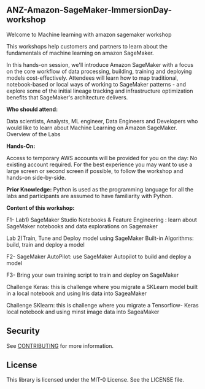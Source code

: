 ## ANZ-Amazon-SageMaker-ImmersionDay-workshop

Welcome to Machine learning with amazon sagemaker workshop

This workshops help customers and partners to learn about the fundamentals of machine learning on amazon SageMaker.

In this hands-on session, we'll introduce Amazon SageMaker with a focus on the core workflow of data processing, building, training and deploying models cost-effectively. Attendees will learn how to map traditional, notebook-based or local ways of working to SageMaker patterns - and explore some of the initial lineage tracking and infrastructure optimization benefits that SageMaker's architecture delivers.

**Who should attend:**

Data scientists, Analysts, ML engineer, Data Engineers and Developers who would like to learn about Machine Learning on Amazon SageMaker.
Overview of the Labs


**Hands-On:**

Access to temporary AWS accounts will be provided for you on the day: No existing account required. For the best experience you may want to use a large screen or second screen if possible, to follow the workshop and hands-on side-by-side.

**Prior Knowledge:** 
Python is used as the programming language for all the labs and participants are assumed to have familiarity with Python.

**Content of this workshop:**

F1- Lab1) SageMaker Studio Notebooks & Feature Engineering : learn about SageMaker notebooks and data explorations on Sagemaker

Lab 2)Train, Tune and Deploy model using SageMaker Built-in Algorithms: build, train and deploy a model

F2- SageMaker AutoPilot: use SageMaker Autopilot to build and deploy a model

F3- Bring your own training script  to train and deploy on SageMaker

Challenge Keras: this is challenge where you migrate a SKLearn model built in a local notebook and using Iris data into SageaMaker

Challenge SKlearn: this is challenge where you migrate a Tensorflow- Keras local notebook and using minst image data into SageaMaker

## Security

See [CONTRIBUTING](CONTRIBUTING.md#security-issue-notifications) for more information.

## License

This library is licensed under the MIT-0 License. See the LICENSE file.

